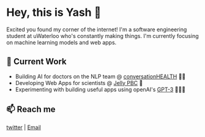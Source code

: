 # Hey, this is Yash 👋 

Excited you found my corner of the internet! I'm a software engineering student at uWaterloo who's constantly making things. I'm currently focusing on machine learning models and web apps.
 
## 🔭 Current Work
  * Building AI for doctors on the NLP team @ [conversationHEALTH](https://www.conversationhealth.com/) 👩‍⚕️
  * Developing Web Apps for scientists @ [Jelly PBC](https://jellypbc.com/) 🧬
  * Experimenting with building useful apps using openAI's [GPT-3](http://beta.openai.com/) 👨🏾‍💻 
 
 
## 📫 Reach me
[twitter](https://twitter.com/itsyashdani) | [Email](mailto:yash.dani@uwaterloo.ca)

<!--
**yash-dani/yash-dani** is a ✨ _special_ ✨ repository because its `README.md` (this file) appears on your GitHub profile.

Here are some ideas to get you started:


- 🌱 I’m currently learning ...
- 👯 I’m looking to collaborate on ...
- 🤔 I’m looking for help with ...
- 💬 Ask me about ...
- 📫 How to reach me: ...
- 😄 Pronouns: ...
- ⚡ Fun fact: ...
-->
